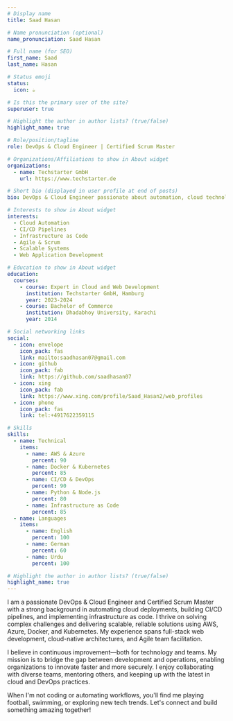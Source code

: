 ```yaml
---
# Display name
title: Saad Hasan

# Name pronunciation (optional)
name_pronunciation: Saad Hasan

# Full name (for SEO)
first_name: Saad
last_name: Hasan

# Status emoji
status:
  icon: ☕️

# Is this the primary user of the site?
superuser: true

# Highlight the author in author lists? (true/false)
highlight_name: true

# Role/position/tagline
role: DevOps & Cloud Engineer | Certified Scrum Master

# Organizations/Affiliations to show in About widget
organizations:
  - name: Techstarter GmbH
    url: https://www.techstarter.de

# Short bio (displayed in user profile at end of posts)
bio: DevOps & Cloud Engineer passionate about automation, cloud technologies, and Agile methodologies.

# Interests to show in About widget
interests:
  - Cloud Automation
  - CI/CD Pipelines
  - Infrastructure as Code
  - Agile & Scrum
  - Scalable Systems
  - Web Application Development

# Education to show in About widget
education:
  courses:
    - course: Expert in Cloud and Web Development
      institution: Techstarter GmbH, Hamburg
      year: 2023-2024
    - course: Bachelor of Commerce
      institution: Dhadabhoy University, Karachi
      year: 2014

# Social networking links
social:
  - icon: envelope
    icon_pack: fas
    link: mailto:saadhasan07@gmail.com
  - icon: github
    icon_pack: fab
    link: https://github.com/saadhasan07
  - icon: xing
    icon_pack: fab
    link: https://www.xing.com/profile/Saad_Hasan2/web_profiles
  - icon: phone
    icon_pack: fas
    link: tel:+4917622359115

# Skills
skills:
  - name: Technical
    items:
      - name: AWS & Azure
        percent: 90
      - name: Docker & Kubernetes
        percent: 85
      - name: CI/CD & DevOps
        percent: 90
      - name: Python & Node.js
        percent: 80
      - name: Infrastructure as Code
        percent: 85
  - name: Languages
    items:
      - name: English
        percent: 100
      - name: German
        percent: 60
      - name: Urdu
        percent: 100

# Highlight the author in author lists? (true/false)
highlight_name: true
---
```


I am a passionate DevOps & Cloud Engineer and Certified Scrum Master with a strong background in automating cloud deployments, building CI/CD pipelines, and implementing infrastructure as code. I thrive on solving complex challenges and delivering scalable, reliable solutions using AWS, Azure, Docker, and Kubernetes. My experience spans full-stack web development, cloud-native architectures, and Agile team facilitation.

I believe in continuous improvement—both for technology and teams. My mission is to bridge the gap between development and operations, enabling organizations to innovate faster and more securely. I enjoy collaborating with diverse teams, mentoring others, and keeping up with the latest in cloud and DevOps practices.

When I'm not coding or automating workflows, you'll find me playing football, swimming, or exploring new tech trends. Let's connect and build something amazing together!
